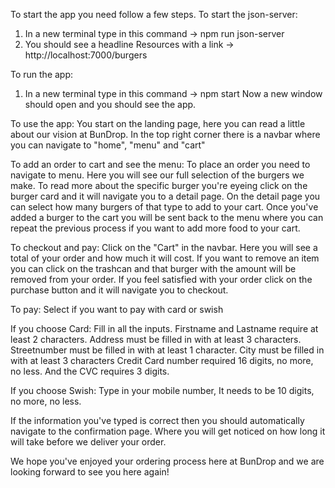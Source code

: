 To start the app you need follow a few steps.
To start the json-server: 
1. In a new terminal type in this command -> npm run json-server
2. You should see a headline Resources with a link -> http://localhost:7000/burgers

To run the app:
1. In a new terminal type in this command -> npm start
Now a new window should open and you should see the app.

To use the app: 
You start on the landing page, here you can read a little about our vision at BunDrop.
In the top right corner there is a navbar where you can navigate to "home", "menu" and "cart"

To add an order to cart and see the menu:
To place an order you need to navigate to menu. Here you will see our full selection of the burgers we make.
To read more about the specific burger you're eyeing click on the burger card and it will navigate you to a detail page.
On the detail page you can  select how many burgers of that type to add to your cart.
Once you've added a burger to the cart you will be sent back to the menu where you can repeat the previous process if you want to add more food to your cart.

To checkout and pay:
Click on the "Cart" in the navbar.
Here you will see a total of your order and how much it will cost. If you want to remove an item you can click on the trashcan and that burger with the amount will be removed from your order.
If you feel satisfied with your order click on the purchase button and it will navigate you to checkout.

To pay:
Select if you want to pay with card or swish

If you choose Card:
Fill in all the inputs.
Firstname and Lastname require at least 2 characters.
Address must be filled in with at least 3 characters. 
Streetnumber must be filled in with at least 1 character.
City must be filled in with at least 3 characters
Credit Card number required 16 digits, no more, no less. 
And the CVC requires 3 digits. 

If you choose Swish:
Type in your mobile number, It needs to be 10 digits, no more, no less.

If the information you've typed is correct then you should automatically navigate to the confirmation page. Where you will get noticed on how long it will take before we deliver your order. 

We hope you've enjoyed your ordering process here at BunDrop and we are looking forward to see you here again!


